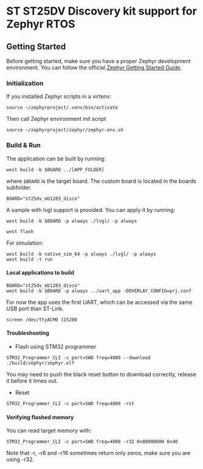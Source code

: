 # ST ST25DV Discovery kit support for Zephyr RTOS

## Getting Started

Before getting started, make sure you have a proper Zephyr development
environment. You can follow the official
[Zephyr Getting Started Guide](https://docs.zephyrproject.org/latest/getting_started/index.html).

### Initialization

If you installed Zephyr scripts in a virtenv:

```shell
source ~/zephyrproject/.venv/bin/activate
```

Then call Zephyr environment init script
```
source ~/zephyrproject/zephyr/zephyr-env.sh
```

### Build & Run

The application can be built by running:

```shell
west build -b $BOARD ../[APP_FOLDER]
```
where `$BOARD` is the target board.
The custom board is located in the boards subfolder.

```
BOARD="st25dv_mb1283_disco"
```

A sample with lvgl support is provided. You can apply it by running:

```
west build -b $BOARD -p always ./lvgl/ -p always
```

```shell
west flash
```

For simulation:
```
west build -b native_sim_64 -p always ./lvgl/ -p always
west build -t run
```

#### Local applications to build
```shell
BOARD="st25dv_mb1283_disco"
west build -b $BOARD -p always ../uart_app -DOVERLAY_CONFIG=prj.conf
```

For now the app uses the first UART, which can be accessed via the same USB port than ST-Link.
```shell
screen /dev/ttyACM0 115200
```

#### Troubleshooting
* Flash using STM32 programmer

```
STM32_Programmer_CLI -c port=SWD freq=4000 --download ./build/zephyr/zephyr.elf
```

You may need to push the black reset button to download correctly, release it before it times out.

* Reset
```
STM32_Programmer_CLI -c port=SWD freq=4000 -rst
```

#### Verifying flashed memory
You can read target memory with:
```
STM32_Programmer_CLI -c port=SWD freq=4000 -r32 0x08000000 0x40
```
Note that -r, -r8 and -r16 sometimes return only zeros, make sure you are using -r32.
